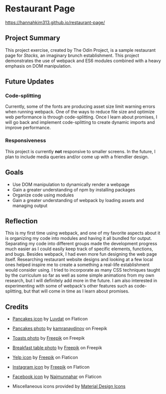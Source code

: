 # Restaurant Page
https://hannahkim313.github.io/restaurant-page/

## Project Summary
This project exercise, created by The Odin Project, is a sample restaurant page
for *Stacks,* an imaginary brunch establishment. This project demonstrates the use
of webpack and ES6 modules combined with a heavy emphasis on DOM manipulation.

## Future Updates

### Code-splitting
Currently, some of the fonts are producing asset size limit warning errors
when running webpack. One of the ways to reduce file size and optimize web
performance is through code-splitting. Once I learn about promises, I will go
back and implement code-splitting to create dynamic imports and improve performance.

### Responsiveness
This project is currently **not** responsive to smaller screens. In the future,
I plan to include media queries and/or come up with a friendlier design.

## Goals
* Use DOM manipulation to dynamically render a webpage
* Gain a greater understanding of npm by installing packages
* Organize code using modules
* Gain a greater understanding of webpack by loading assets and managing
output

## Reflection
This is my first time using webpack, and one of my favorite aspects about it is
organizing my code into modules and having it all bundled for output. Separating
my code into different groups made the development progress much easier as I 
could easily keep track of specific elements, functions, and bugs. Besides webpack, 
I had even more fun designing the web page itself. Researching restaurant website
designs and looking at a few local ones helped inspire me to create a something a 
real-life establishment would consider using. I tried to incorporate as many CSS
techniques taught by the curriculum so far as well as some simple animations from
my own research, but I will definitely add more in the future. I am also interested
in experimenting with some of webpack's other features such as code-splitting, 
but that will come in time as I learn about promises.

## Credits
* [Pancakes icon](https://www.flaticon.com/free-icon/pancakes_7450746?related_id=7450746) by [Luvdat](https://www.flaticon.com/authors/luvdat) on Flaticon

* [Pancakes photo](https://www.freepik.com/free-photo/top-view-delicious-muffins-with-honey-choco-biscuits-light-background_16938099.htm#query=pancakes&position=11&from_view=search) by [kamranaydinov](https://www.freepik.com/author/kamranaydinov) on Freepik

* [Toasts photo](https://www.freepik.com/free-photo/toast-with-vegetables_8687632.htm#page=2&query=avocado%20flat%20lay%20toast&position=3&from_view=search) by [Freepik](https://www.freepik.com/author/freepik) on Freepik

* [Breakfast table photo](https://www.freepik.com/free-photo/flat-lay-frame-breakfast-delicacy_8687824.htm#page=2&query=avocado%20flat%20lay%20toast&position=5&from_view=search) by [Freepik](https://www.freepik.com/author/freepik) on Freepik

* [Yelp icon](https://www.flaticon.com/free-icon/yelp_6124987?term=yelp&page=1&position=32&page=1&position=32&related_id=6124987&origin=search) by [Freepik](https://www.flaticon.com/authors/freepik) on Flaticon

* [Instagram icon](https://www.flaticon.com/free-icon/instagram_1384063?related_id=1384063&origin=pack) by [Freepik](https://www.flaticon.com/authors/freepik) on Flaticon

* [Facebook icon](https://www.flaticon.com/premium-icon/facebook_3128304?term=facebook&page=1&position=16&page=1&position=16&related_id=3128304&origin=search) by [Najmunnahar](https://www.flaticon.com/authors/najmunnahar) on Flaticon

* Miscellaneous icons provided by [Material Design Icons](https://materialdesignicons.com/)